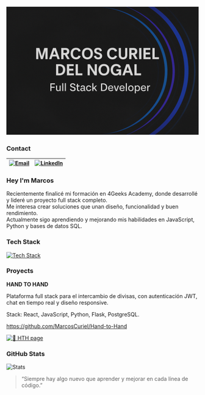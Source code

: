 ![Hi, I'm Marcos Curiel](https://raw.githubusercontent.com/MarcosCuriel/MarcosCuriel/main/Banner%20Marcos.png)

### Contact

| [![Email](https://img.shields.io/badge/Email-0078D4?style=flat&logo=microsoftoutlook&logoColor=white&labelColor=1f2328)](mailto:marcoscuriel7@hotmail.com) | [![LinkedIn](https://img.shields.io/badge/LinkedIn-0A66C2?style=flat&logo=linkedin&logoColor=white&labelColor=1f2328)](https://www.linkedin.com/in/marcoscurieldev) |
|:--:|:--:|

### Hey I'm Marcos
Recientemente finalicé mi formación en 4Geeks Academy, donde desarrollé y lideré un proyecto full stack completo.  
Me interesa crear soluciones que unan diseño, funcionalidad y buen rendimiento.  
Actualmente sigo aprendiendo y mejorando mis habilidades en JavaScript, Python y bases de datos SQL.
### Tech Stack
[![Tech Stack](https://skillicons.dev/icons?i=react,js,python,flask,postgres,html,css,bootstrap,git,github&perline=12)](https://skillicons.dev)

### Proyects
**HAND TO HAND**

Plataforma full stack para el intercambio de divisas, con autenticación JWT, chat en tiempo real y diseño responsive.

Stack: React, JavaScript, Python, Flask, PostgreSQL.

https://github.com/MarcosCuriel/Hand-to-Hand

[![🚀 HTH page](https://img.shields.io/badge/HandToHand-0A66C2?style=for-the-badge&logo=render&logoColor=white)](https://sample-service-name-0y1z.onrender.com/)
### GitHub Stats

![Stats](https://github-readme-stats.vercel.app/api?username=MarcosCuriel&show_icons=true&rank_icon=github&hide_border=true&theme=transparent)

> “Siempre hay algo nuevo que aprender y mejorar en cada línea de código.”
